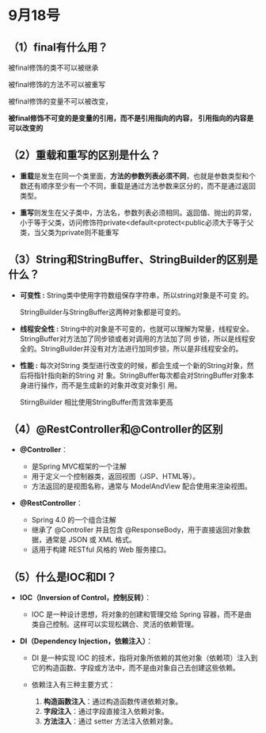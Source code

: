 # 9月18号

## （1）final有什么用？

被final修饰的类不可以被继承 

被final修饰的方法不可以被重写 

被final修饰的变量不可以被改变，

**被final修饰不可变的是变量的引用，而不是引用指向的内容， 引用指向的内容是可以改变的**

## （2）重载和重写的区别是什么？

- **重载**是发生在同一个类里面，**方法的参数列表必须不同**，也就是参数类型和个数还有顺序至少有一个不同，重载是通过方法参数来区分的，而不是通过返回类型。

- **重写**则发生在父子类中，方法名，参数列表必须相同。返回值、抛出的异常，小于等于父类，访问修饰符private<default<protect<public必须大于等于父类，当父类为private则不能重写

  

## （3）String和StringBuffer、StringBuilder的区别是什么？

- **可变性 :** String类中使用字符数组保存字符串，所以string对象是不可变 的。

  StringBuilder与StringBuffer这两种对象都是可变的。 

- **线程安全性 :** String中的对象是不可变的，也就可以理解为常量，线程安全。StringBuffer对方法加了同步锁或者对调用的方法加了同 步锁，所以是线程安全的。StringBuilder并没有对方法进行加同步锁，所以是非线程安全的。

- **性能 :** 每次对String 类型进行改变的时候，都会生成一个新的String对象，然后将指针指向新的String 对 象。StringBuffer每次都会对StringBuffer对象本身进行操作，而不是生成新的对象并改变对象引 用。

  StirngBuilder 相比使用StringBuffer而言效率更高



## （4）@RestController和@Controller的区别

- **@Controller**：

  

  - 是Spring MVC框架的一个注解
  - 用于定义一个控制器类，返回视图（JSP、HTML等）。
  - 方法返回的是视图名称，通常与 ModelAndView 配合使用来渲染视图。

- **@RestController**：

  

  - Spring 4.0 的一个组合注解
  - 继承了 @Controller 并且包含 @ResponseBody，用于直接返回对象数据，通常是 JSON 或 XML 格式。
  - 适用于构建 RESTful 风格的 Web 服务接口。
  
  



## （5）什么是IOC和DI？

- **IOC（Inversion of Control，控制反转）**：

  

  - IOC 是一种设计思想，将对象的创建和管理交给 Spring 容器，而不是由类自己控制。这样可以实现松耦合、灵活的依赖管理。
  
  
  
- **DI（Dependency Injection，依赖注入）**：

  

  - DI 是一种实现 IOC 的技术，指将对象所依赖的其他对象（依赖项）注入到它的构造函数、字段或方法中，而不是由对象自己去创建这些依赖。

  - 依赖注入有三种主要方式：

    

    1. **构造函数注入**：通过构造函数传递依赖对象。
    2. **字段注入**：通过字段直接注入依赖对象。
    3. **方法注入**：通过 setter 方法注入依赖对象。

  
  
  
